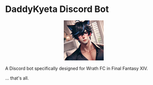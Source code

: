 # DaddyKyeta Discord Bot

<p align="center">
  <img width="128" height="128" src="https://raw.githubusercontent.com/loonsies/DaddyKyeta/refs/heads/main/assets/logo.webp">
</p>

A Discord bot specifically designed for Wrath FC in Final Fantasy XIV.

... that's all.